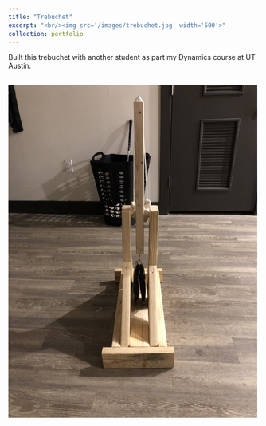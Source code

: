 ```yaml
---
title: "Trebuchet"
excerpt: "<br/><img src='/images/trebuchet.jpg' width='500'>"
collection: portfolio
---
```


Built this trebuchet with another student as part my Dynamics course at UT Austin.

<br/><img src='/images/trebuchet.jpg' width='500'>
